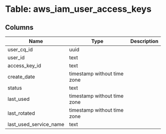 
# Table: aws_iam_user_access_keys

## Columns
| Name        | Type           | Description  |
| ------------- | ------------- | -----  |
|user_cq_id|uuid||
|user_id|text||
|access_key_id|text||
|create_date|timestamp without time zone||
|status|text||
|last_used|timestamp without time zone||
|last_rotated|timestamp without time zone||
|last_used_service_name|text||
